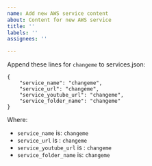 ```yaml
---
name: Add new AWS service content
about: Content for new AWS service
title: ''
labels: ''
assignees: ''

---
```


Append these lines for `changeme` to services.json:
```
{
    "service_name": "changeme",
    "service_url": "changeme",
    "service_youtube_url": "changeme",
    "service_folder_name": "changeme"
}
```
Where:
- `service_name` is: `changeme`
- `service_url` is : `changeme`
- `service_youtube_url` is : `changeme`
- `service_folder_name` is: `changeme`
